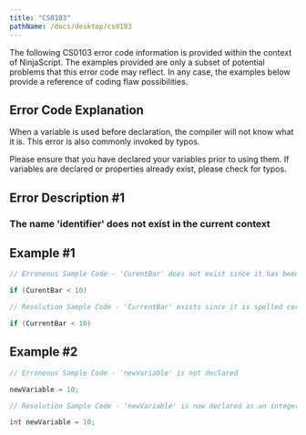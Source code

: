 ```yaml
---
title: "CS0103"
pathName: /docs/desktop/cs0103
---
```


The following CS0103 error code information is provided within the context of NinjaScript. The examples provided are only a subset of potential problems that this error code may reflect. In any case, the examples below provide a reference of coding flaw possibilities.


## Error Code Explanation

When a variable is used before declaration, the compiler will not know what it is. This error is also commonly invoked by typos. 

Please ensure that you have declared your variables prior to using them. If variables are declared or properties already exist, please check for typos.


## Error Description #1

### The name 'identifier' does not exist in the current context


## Example #1

```csharp
// Erroneous Sample Code - 'CurentBar' does not exist since it has been spelled incorrectly (missing an 'r')

if (CurentBar < 10)
```

```csharp
// Resolution Sample Code - 'CurrentBar' exists since it is spelled correctly

if (CurrentBar < 10)
```


## Example #2

```csharp
// Erroneous Sample Code - 'newVariable' is not declared

newVariable = 10;
```

```csharp
// Resolution Sample Code - 'newVariable' is now declared as an integer

int newVariable = 10;
```

